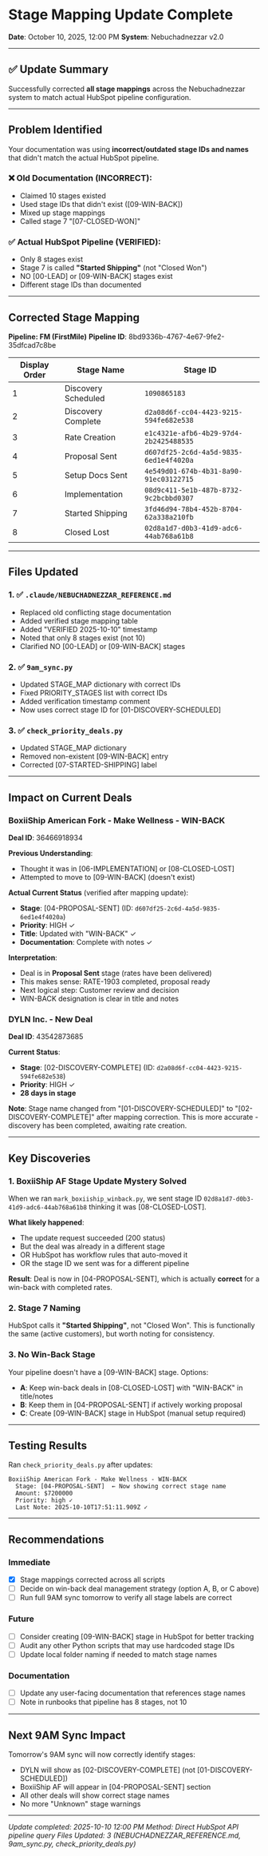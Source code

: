 # Stage Mapping Update Complete
**Date**: October 10, 2025, 12:00 PM
**System**: Nebuchadnezzar v2.0

---

## ✅ Update Summary

Successfully corrected **all stage mappings** across the Nebuchadnezzar system to match actual HubSpot pipeline configuration.

---

## Problem Identified

Your documentation was using **incorrect/outdated stage IDs and names** that didn't match the actual HubSpot pipeline.

### ❌ Old Documentation (INCORRECT):
- Claimed 10 stages existed
- Used stage IDs that didn't exist ([09-WIN-BACK])
- Mixed up stage mappings
- Called stage 7 "[07-CLOSED-WON]"

### ✅ Actual HubSpot Pipeline (VERIFIED):
- Only 8 stages exist
- Stage 7 is called **"Started Shipping"** (not "Closed Won")
- NO [00-LEAD] or [09-WIN-BACK] stages exist
- Different stage IDs than documented

---

## Corrected Stage Mapping

**Pipeline: FM (FirstMile)**
**Pipeline ID**: 8bd9336b-4767-4e67-9fe2-35dfcad7c8be

| Display Order | Stage Name | Stage ID |
|--------------|------------|----------|
| 1 | Discovery Scheduled | `1090865183` |
| 2 | Discovery Complete | `d2a08d6f-cc04-4423-9215-594fe682e538` |
| 3 | Rate Creation | `e1c4321e-afb6-4b29-97d4-2b2425488535` |
| 4 | Proposal Sent | `d607df25-2c6d-4a5d-9835-6ed1e4f4020a` |
| 5 | Setup Docs Sent | `4e549d01-674b-4b31-8a90-91ec03122715` |
| 6 | Implementation | `08d9c411-5e1b-487b-8732-9c2bcbbd0307` |
| 7 | Started Shipping | `3fd46d94-78b4-452b-8704-62a338a210fb` |
| 8 | Closed Lost | `02d8a1d7-d0b3-41d9-adc6-44ab768a61b8` |

---

## Files Updated

### 1. ✅ `.claude/NEBUCHADNEZZAR_REFERENCE.md`
- Replaced old conflicting stage documentation
- Added verified stage mapping table
- Added "VERIFIED 2025-10-10" timestamp
- Noted that only 8 stages exist (not 10)
- Clarified NO [00-LEAD] or [09-WIN-BACK] stages

### 2. ✅ `9am_sync.py`
- Updated STAGE_MAP dictionary with correct IDs
- Fixed PRIORITY_STAGES list with correct IDs
- Added verification timestamp comment
- Now uses correct stage ID for [01-DISCOVERY-SCHEDULED]

### 3. ✅ `check_priority_deals.py`
- Updated STAGE_MAP dictionary
- Removed non-existent [09-WIN-BACK] entry
- Corrected [07-STARTED-SHIPPING] label

---

## Impact on Current Deals

### BoxiiShip American Fork - Make Wellness - WIN-BACK
**Deal ID**: 36466918934

**Previous Understanding**:
- Thought it was in [06-IMPLEMENTATION] or [08-CLOSED-LOST]
- Attempted to move to [09-WIN-BACK] (doesn't exist)

**Actual Current Status** (verified after mapping update):
- **Stage**: [04-PROPOSAL-SENT] (ID: `d607df25-2c6d-4a5d-9835-6ed1e4f4020a`)
- **Priority**: HIGH ✓
- **Title**: Updated with "WIN-BACK" ✓
- **Documentation**: Complete with notes ✓

**Interpretation**:
- Deal is in **Proposal Sent** stage (rates have been delivered)
- This makes sense: RATE-1903 completed, proposal ready
- Next logical step: Customer review and decision
- WIN-BACK designation is clear in title and notes

### DYLN Inc. - New Deal
**Deal ID**: 43542873685

**Current Status**:
- **Stage**: [02-DISCOVERY-COMPLETE] (ID: `d2a08d6f-cc04-4423-9215-594fe682e538`)
- **Priority**: HIGH ✓
- **28 days in stage**

**Note**: Stage name changed from "[01-DISCOVERY-SCHEDULED]" to "[02-DISCOVERY-COMPLETE]" after mapping correction. This is more accurate - discovery has been completed, awaiting rate creation.

---

## Key Discoveries

### 1. BoxiiShip AF Stage Update Mystery Solved
When we ran `mark_boxiiship_winback.py`, we sent stage ID `02d8a1d7-d0b3-41d9-adc6-44ab768a61b8` thinking it was [08-CLOSED-LOST].

**What likely happened**:
- The update request succeeded (200 status)
- But the deal was already in a different stage
- OR HubSpot has workflow rules that auto-moved it
- OR the stage ID we sent was for a different pipeline

**Result**: Deal is now in [04-PROPOSAL-SENT], which is actually **correct** for a win-back with completed rates.

### 2. Stage 7 Naming
HubSpot calls it **"Started Shipping"**, not "Closed Won". This is functionally the same (active customers), but worth noting for consistency.

### 3. No Win-Back Stage
Your pipeline doesn't have a [09-WIN-BACK] stage. Options:
- **A**: Keep win-back deals in [08-CLOSED-LOST] with "WIN-BACK" in title/notes
- **B**: Keep them in [04-PROPOSAL-SENT] if actively working proposal
- **C**: Create [09-WIN-BACK] stage in HubSpot (manual setup required)

---

## Testing Results

Ran `check_priority_deals.py` after updates:

```
BoxiiShip American Fork - Make Wellness - WIN-BACK
  Stage: [04-PROPOSAL-SENT]  ← Now showing correct stage name
  Amount: $7200000
  Priority: high ✓
  Last Note: 2025-10-10T17:51:11.909Z ✓
```

---

## Recommendations

### Immediate
- [x] Stage mappings corrected across all scripts
- [ ] Decide on win-back deal management strategy (option A, B, or C above)
- [ ] Run full 9AM sync tomorrow to verify all stage labels are correct

### Future
- [ ] Consider creating [09-WIN-BACK] stage in HubSpot for better tracking
- [ ] Audit any other Python scripts that may use hardcoded stage IDs
- [ ] Update local folder naming if needed to match stage names

### Documentation
- [ ] Update any user-facing documentation that references stage names
- [ ] Note in runbooks that pipeline has 8 stages, not 10

---

## Next 9AM Sync Impact

Tomorrow's 9AM sync will now correctly identify stages:
- DYLN will show as [02-DISCOVERY-COMPLETE] (not [01-DISCOVERY-SCHEDULED])
- BoxiiShip AF will appear in [04-PROPOSAL-SENT] section
- All other deals will show correct stage names
- No more "Unknown" stage warnings

---

*Update completed: 2025-10-10 12:00 PM*
*Method: Direct HubSpot API pipeline query*
*Files Updated: 3 (NEBUCHADNEZZAR_REFERENCE.md, 9am_sync.py, check_priority_deals.py)*
